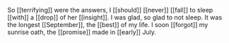 So [[terrifying]] were the answers, I [[should]] [[never]] [[fall]] to sleep [[with]] a [[drop]] of her [[insight]]. I was glad, so glad to not sleep. It was the longest [[September]], the [[best]] of my life. I soon [[forgot]] my sunrise oath, the [[promise]] made in [[early]] July.